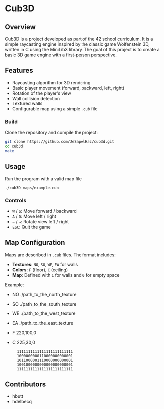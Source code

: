 # Cub3D

## Overview
Cub3D is a project developed as part of the 42 school curriculum. It is a simple raycasting engine inspired by the classic game Wolfenstein 3D, written in C using the MiniLibX library. The goal of this project is to create a basic 3D game engine with a first-person perspective.

## Features
- Raycasting algorithm for 3D rendering
- Basic player movement (forward, backward, left, right)
- Rotation of the player's view
- Wall collision detection
- Textured walls
- Configurable map using a simple `.cub` file

### Build
Clone the repository and compile the project:
```bash
git clone https://github.com/JeSapelHaz/cub3d.git
cd cub3d
make
```

## Usage
Run the program with a valid map file:
```bash
./cub3D maps/example.cub
```
### Controls
- `W` / `S`: Move forward / backward
- `A` / `D`: Move left / right
- `←` / `→`: Rotate view left / right
- `ESC`: Quit the game

## Map Configuration
Maps are described in `.cub` files. The format includes:
- **Textures**: `NO`, `SO`, `WE`, `EA` for walls
- **Colors**: `F` (floor), `C` (ceiling)
- **Map**: Defined with `1` for walls and `0` for empty space

Example:

- NO ./path_to_the_north_texture
- SO ./path_to_the_south_texture
- WE ./path_to_the_west_texture
- EA ./path_to_the_east_texture

- F 220,100,0
- C 225,30,0

        1111111111111111111111111
        1000000000110000000000001
        1011000001110000000000001
        1001000000000000000000001
        1111111111111111111111111

## Contributors
- hbutt
- hdelbecq



